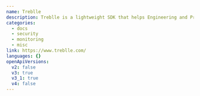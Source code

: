 ```yaml
---
name: Treblle
description: Treblle is a lightweight SDK that helps Engineering and Product teams build, ship, and maintain REST based APIs faster.
categories:
  - docs
  - security
  - monitoring
  - misc
link: https://www.treblle.com/
languages: {}
openApiVersions:
  v2: false
  v3: true
  v3_1: true
  v4: false
---
```

